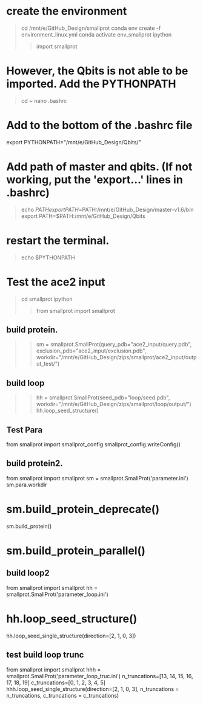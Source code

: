 # create the environment
> cd /mnt/e/GitHub_Design/smallprot
> conda env create -f environment_linux.yml
> conda activate env_smallprot
> ipython
>> import smallprot

# However, the Qbits is not able to be imported. Add the PYTHONPATH
> cd ~
> nano .bashrc
# Add to the bottom of the .bashrc file 
 export PYTHONPATH="/mnt/e/GitHub_Design/Qbits/"
# Add path of master and qbits. (If not working, put the 'export...' lines in .bashrc)
> echo $PATH
> export PATH=$PATH:/mnt/e/GitHub_Design/master-v1.6/bin
> export PATH=$PATH:/mnt/e/GitHub_Design/Qbits


# restart the terminal.
> echo $PYTHONPATH


# Test the ace2 input
> cd smallprot
> ipython
>> from smallprot import smallprot 

## build protein. 
>> sm = smallprot.SmallProt(query_pdb="ace2_input/query.pdb", exclusion_pdb="ace2_input/exclusion.pdb", workdir="/mnt/e/GitHub_Design/zips/smallprot/ace2_input/output_test/")

## build loop
>> hh = smallprot.SmallProt(seed_pdb="loop/seed.pdb", workdir="/mnt/e/GitHub_Design/zips/smallprot/loop/output/")
>> hh.loop_seed_structure()


## Test Para
from smallprot import smallprot_config
smallprot_config.writeConfig() 


## build protein2.
from smallprot import smallprot 
sm = smallprot.SmallProt('parameter.ini')
sm.para.workdir
# sm.build_protein_deprecate()
sm.build_protein()
# sm.build_protein_parallel()

## build loop2
from smallprot import smallprot 
hh = smallprot.SmallProt('parameter_loop.ini')
# hh.loop_seed_structure()
hh.loop_seed_single_structure(direction=[2, 1, 0, 3])

## test build loop trunc
from smallprot import smallprot 
hhh = smallprot.SmallProt('parameter_loop_truc.ini')
n_truncations=[13, 14, 15, 16, 17, 18, 19]
c_truncations=[0, 1, 2, 3, 4, 5]
hhh.loop_seed_single_structure(direction=[2, 1, 0, 3], n_truncations = n_truncations, c_truncations = c_truncations)